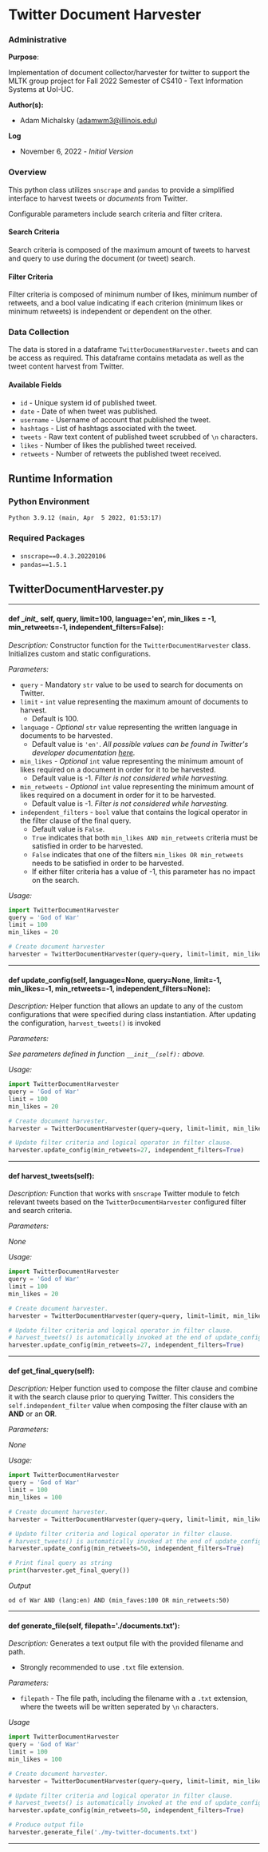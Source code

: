 # Twitter Document Harvester

### Administrative
__Purpose__:

Implementation of document collector/harvester for twitter to support the MLTK group project for Fall 2022 Semester of CS410 - Text Information Systems at UoI-UC.

__Author(s):__
* Adam Michalsky (adamwm3@illinois.edu)

__Log__
* November 6, 2022 - _Initial Version_

### Overview
This python class utilizes `snscrape` and `pandas` to provide a simplified interface to harvest tweets or _documents_ from Twitter.

Configurable parameters include search criteria and filter critera.
#### Search Criteria

Search criteria is composed of the maximum amount of tweets to harvest and query to use during the document (or tweet) search.

#### Filter Criteria

Filter criteria is composed of minimum number of likes, minimum number of retweets, and a bool value indicating if each criterion (minimum likes or minimum retweets) is independent or dependent on the other. 

### Data Collection

The data is stored in a dataframe `TwitterDocumentHarvester.tweets` and can be access as required. This dataframe contains metadata as well as the tweet content harvest from Twitter.

#### Available Fields

* `id` - Unique system id of published tweet.
* `date` - Date of when tweet was published.
* `username` - Username of account that published the tweet.
* `hashtags` - List of hashtags associated with the tweet.
* `tweets` - Raw text content of published tweet scrubbed of `\n` characters.
* `likes` - Number of likes the published tweet received.
* `retweets` - Number of retweets the published tweet received.

## Runtime Information
### Python Environment
```commandline
Python 3.9.12 (main, Apr  5 2022, 01:53:17)
```
### Required Packages
 * `snscrape==0.4.3.20220106`
 * `pandas==1.5.1`

## TwitterDocumentHarvester.py
____
####  def \__init\__ self, query, limit=100, language='en', min_likes = -1, min_retweets=-1, independent_filters=False):
_Description:_
   Constructor function for the `TwitterDocumentHarvester` class. Initializes custom and static configurations.

_Parameters:_
* `query` - Mandatory `str` value to be used to search for documents on Twitter.
* `limit` - `int` value representing the maximum amount of documents to harvest.
  * Default is 100.
* `language` - _Optional_ `str` value representing the written language in documents to be harvested. 
  * Default value is  `'en'`. _All possible values can be found in Twitter's developer documentation [here](https://developer.twitter.com/en/docs/twitter-for-websites/supported-languages)._
* `min_likes` - _Optional_ `int` value representing the minimum amount of likes required on a document in order for it to be harvested. 
  * Default value is  -1. _Filter is not considered while harvesting._
* `min_retweets` - _Optional_ `int` value representing the minimum amount of likes required on a document in order for it to be harvested.
  * Default value is  -1. _Filter is not considered while harvesting._
* `independent_filters` - `bool` value that contains the logical operator in the filter clause of the final query.
  * Default value is `False`.
  * `True` indicates that both `min_likes AND min_retweets` criteria must be satisfied in order to be harvested.
  * `False` indicates that one of the filters `min_likes OR min_retweets` needs to be satisfied in order to be harvested. 
  * If either filter criteria has a value of -1, this parameter has no impact on the search.
    

_Usage:_
```python
import TwitterDocumentHarvester
query = 'God of War'
limit = 100
min_likes = 20

# Create document harvester
harvester = TwitterDocumentHarvester(query=query, limit=limit, min_likes=min_likes)
```
----
#### def update_config(self, language=None, query=None, limit=-1, min_likes=-1, min_retweets=-1, independent_filters=None):

_Description:_
Helper function that allows an update to any of the custom configurations that were specified during class instantiation. After updating the configuration, `harvest_tweets()` is invoked

_Parameters:_

_See parameters defined in function `__init__(self):` above._

_Usage:_
```python
import TwitterDocumentHarvester
query = 'God of War'
limit = 100
min_likes = 20

# Create document harvester.
harvester = TwitterDocumentHarvester(query=query, limit=limit, min_likes=min_likes)

# Update filter criteria and logical operator in filter clause.
harvester.update_config(min_retweets=27, independent_filters=True)
```
----
#### def harvest_tweets(self):
_Description:_
Function that works with `snscrape` Twitter module to fetch relevant tweets based on the `TwitterDocumentHarvester` configured filter and search criteria.

_Parameters:_

_None_

_Usage:_
```python
import TwitterDocumentHarvester
query = 'God of War'
limit = 100
min_likes = 20

# Create document harvester.
harvester = TwitterDocumentHarvester(query=query, limit=limit, min_likes=min_likes)

# Update filter criteria and logical operator in filter clause. 
# harvest_tweets() is automatically invoked at the end of update_config() method
harvester.update_config(min_retweets=27, independent_filters=True) 
```
----
#### def get_final_query(self):
_Description:_
Helper function used to compose the filter clause and combine it with the search clause prior to querying Twitter. This considers the `self.independent_filter` value when composing the filter clause with an __AND__ or an __OR__.

_Parameters:_

_None_

_Usage:_

```python
import TwitterDocumentHarvester
query = 'God of War'
limit = 100
min_likes = 100

# Create document harvester.
harvester = TwitterDocumentHarvester(query=query, limit=limit, min_likes=min_likes)

# Update filter criteria and logical operator in filter clause. 
# harvest_tweets() is automatically invoked at the end of update_config() method
harvester.update_config(min_retweets=50, independent_filters=True) 

# Print final query as string
print(harvester.get_final_query())
```
_Output_
```text
od of War AND (lang:en) AND (min_faves:100 OR min_retweets:50)
```

----
#### def generate_file(self, filepath='./documents.txt'):
_Description:_
Generates a text output file with the provided filename and path.
* Strongly recommended to use `.txt` file extension.

_Parameters:_
* `filepath` - The file path, including the filename with a `.txt` extension, where the tweets will be written seperated by `\n` characters.

_Usage_

```python
import TwitterDocumentHarvester
query = 'God of War'
limit = 100
min_likes = 100

# Create document harvester.
harvester = TwitterDocumentHarvester(query=query, limit=limit, min_likes=min_likes)

# Update filter criteria and logical operator in filter clause. 
# harvest_tweets() is automatically invoked at the end of update_config() method
harvester.update_config(min_retweets=50, independent_filters=True) 

# Produce output file
harvester.generate_file('./my-twitter-documents.txt')
```
----